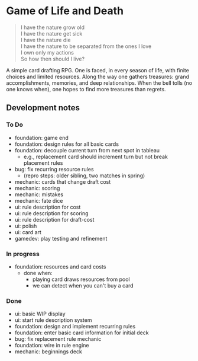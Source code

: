 # Game of Life and Death

> I have the nature grow old<br>
> I have the nature get sick<br>
> I have the nature die<br>
> I have the nature to be separated from the ones I love<br>
> I own only my actions<br>
> So how then should I live?

A simple card drafting RPG. One is faced, in every season of life, with finite choices and limited resources. Along the way one gathers treasures: grand accomplishments, memories, and deep relationships. When the bell tolls (no one knows when), one hopes to find more treasures than regrets.

## Development notes

### To Do

- foundation: game end
- foundation: design rules for all basic cards
- foundation: decouple current turn from next spot in tableau
  - e.g., replacement card should increment turn but not break placement rules
- bug: fix recurring resource rules 
  - (repro steps: older sibling, two matches in spring)
- mechanic: cards that change draft cost
- mechanic: scoring
- mechanic: mistakes
- mechanic: fate dice
- ui: rule description for cost
- ui: rule description for scoring
- ui: rule description for draft-cost
- ui: polish
- ui: card art
- gamedev: play testing and refinement

### In progress

- foundation: resources and card costs
  - done when:
    - playing card draws resources from pool
    - we can detect when you can't buy a card

### Done

- ui: basic WIP display
- ui: start rule description system
- foundation: design and implement recurring rules
- foundation: enter basic card information for initial deck
- bug: fix replacement rule mechanic
- foundation: wire in rule engine
- mechanic: beginnings deck